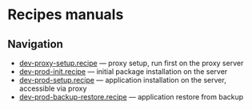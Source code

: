 # Recipes manuals

## Navigation

- [dev-proxy-setup.recipe](dev-proxy-setup.md) — proxy setup, run first on the proxy server
- [dev-prod-init.recipe](dev-prod-init.md) — initial package installation on the server
- [dev-prod-setup.recipe](dev-prod-setup.md) — application installation on the server, accessible via proxy
- [dev-prod-backup-restore.recipe](dev-prod-backup-restore.md) — application restore from backup

